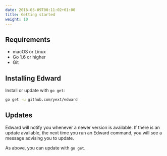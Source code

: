 ```yaml
---
date: 2016-03-09T00:11:02+01:00
title: Getting started
weight: 10
---
```


## Requirements

* macOS or Linux
* Go 1.6 or higher
* Git

## Installing Edward

Install or update with `go get`:

```sh
go get -u github.com/yext/edward
```

## Updates

Edward will notify you whenever a newer version is available. If there is an
update available, the next time you run an Edward command, you will see a message
advising you to update.

As above, you can update with `go get`.
